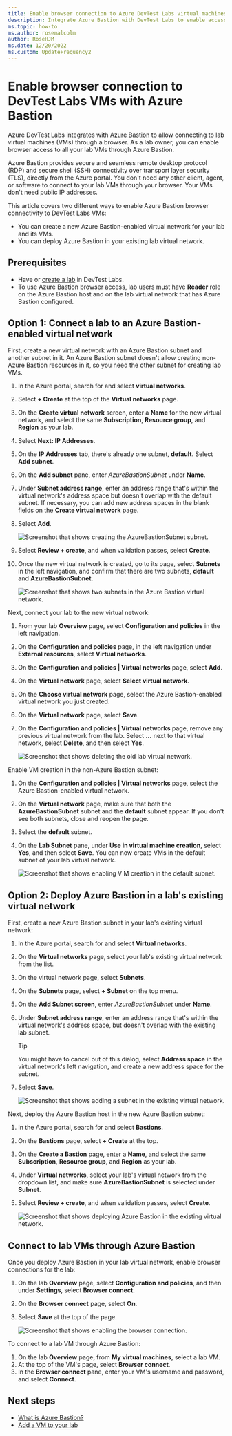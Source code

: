 ```yaml
---
title: Enable browser connection to Azure DevTest Labs virtual machines
description: Integrate Azure Bastion with DevTest Labs to enable accessing lab virtual machines (VMs) through a browser.
ms.topic: how-to
ms.author: rosemalcolm
author: RoseHJM
ms.date: 12/20/2022
ms.custom: UpdateFrequency2
---
```


# Enable browser connection to DevTest Labs VMs with Azure Bastion

Azure DevTest Labs integrates with [Azure Bastion](../bastion/index.yml) to allow connecting to lab virtual machines (VMs) through a browser. As a lab owner, you can enable browser access to all your lab VMs through Azure Bastion.

Azure Bastion provides secure and seamless remote desktop protocol (RDP) and secure shell (SSH) connectivity over transport layer security (TLS), directly from the Azure portal. You don't need any other client, agent, or software to connect to your lab VMs through your browser. Your VMs don't need public IP addresses.

This article covers two different ways to enable Azure Bastion browser connectivity to DevTest Labs VMs:

- You can create a new Azure Bastion-enabled virtual network for your lab and its VMs.
- You can deploy Azure Bastion in your existing lab virtual network.

## Prerequisites

- Have or [create a lab](tutorial-create-custom-lab.md#create-a-lab) in DevTest Labs.
- To use Azure Bastion browser access, lab users must have **Reader** role on the Azure Bastion host and on the lab virtual network that has Azure Bastion configured.

## Option 1: Connect a lab to an Azure Bastion-enabled virtual network

First, create a new virtual network with an Azure Bastion subnet and another subnet in it. An Azure Bastion subnet doesn't allow creating non-Azure Bastion resources in it, so you need the other subnet for creating lab VMs.

1. In the Azure portal, search for and select **virtual networks**.
1. Select **+ Create** at the top of the **Virtual networks** page.
1. On the **Create virtual network** screen, enter a **Name** for the new virtual network, and select the same **Subscription**, **Resource group**, and **Region** as your lab.
1. Select **Next: IP Addresses**.
1. On the **IP Addresses** tab, there's already one subnet, **default**. Select **Add subnet**.
1. On the **Add subnet** pane, enter *AzureBastionSubnet* under **Name**.
1. Under **Subnet address range**, enter an address range that's within the virtual network's address space but doesn't overlap with the default subnet. If necessary, you can add new address spaces in the blank fields on the **Create virtual network** page.
1. Select **Add**.

   ![Screenshot that shows creating the AzureBastionSubnet subnet.](media/enable-browser-connection-lab-virtual-machines/create-subnet.png)

1. Select **Review + create**, and when validation passes, select **Create**.
1. Once the new virtual network is created, go to its page, select **Subnets** in the left navigation, and confirm that there are two subnets, **default** and **AzureBastionSubnet**.

   ![Screenshot that shows two subnets in the Azure Bastion virtual network.](media/enable-browser-connection-lab-virtual-machines/second-subnet.png)

Next, connect your lab to the new virtual network:

1. From your lab **Overview** page, select **Configuration and policies** in the left navigation.
1. On the **Configuration and policies** page, in the left navigation under **External resources**, select **Virtual networks**.
1. On the **Configuration and policies | Virtual networks** page, select **Add**.
1. On the **Virtual network** page, select **Select virtual network**.
1. On the **Choose virtual network** page, select the Azure Bastion-enabled virtual network you just created.
1. On the **Virtual network** page, select **Save**.
1. On the **Configuration and policies | Virtual networks** page, remove any previous virtual network from the lab. Select **...** next to that virtual network, select **Delete**, and then select **Yes**. 

   ![Screenshot that shows deleting the old lab virtual network.](media/enable-browser-connection-lab-virtual-machines/add-virtual-network.png)

Enable VM creation in the non-Azure Bastion subnet:

1. On the **Configuration and policies | Virtual networks** page, select the Azure Bastion-enabled virtual network.
1. On the **Virtual network** page, make sure that both the **AzureBastionSubnet** subnet and the **default** subnet appear. If you don't see both subnets, close and reopen the page.
1. Select the **default** subnet.
1. On the **Lab Subnet** pane, under **Use in virtual machine creation**, select **Yes**, and then select **Save**. You can now create VMs in the default subnet of your lab virtual network.

   ![Screenshot that shows enabling V M creation in the default subnet.](./media/enable-browser-connection-lab-virtual-machines/enable-vm-creation-subnet.png)

## Option 2: Deploy Azure Bastion in a lab's existing virtual network

First, create a new Azure Bastion subnet in your lab's existing virtual network:

1. In the Azure portal, search for and select **Virtual networks**.
1. On the **Virtual networks** page, select your lab's existing virtual network from the list.
1. On the virtual network page, select **Subnets**.
1. On the **Subnets** page, select **+ Subnet** on the top menu.
1. On the **Add Subnet screen**, enter *AzureBastionSubnet* under **Name**.
1. Under **Subnet address range**, enter an address range that's within the virtual network's address space, but doesn't overlap with the existing lab subnet.
   >[!TIP]
   >You might have to cancel out of this dialog, select **Address space** in the virtual network's left navigation, and create a new address space for the subnet.
1. Select **Save**.

   ![Screenshot that shows adding a subnet in the existing virtual network.](./media/enable-browser-connection-lab-virtual-machines/add-subnet.png)

Next, deploy the Azure Bastion host in the new Azure Bastion subnet:

1. In the Azure portal, search for and select **Bastions**.
1. On the **Bastions** page, select **+ Create** at the top.
1. On the **Create a Bastion** page, enter a **Name**, and select the same **Subscription**, **Resource group**, and **Region** as your lab.
1. Under **Virtual networks**, select your lab's virtual network from the dropdown list, and make sure **AzureBastionSubnet** is selected under **Subnet**.
1. Select **Review + create**, and when validation passes, select **Create**.

   ![Screenshot that shows deploying Azure Bastion in the existing virtual network.](./media/enable-browser-connection-lab-virtual-machines/create-bastion.png)

## Connect to lab VMs through Azure Bastion

Once you deploy Azure Bastion in your lab virtual network, enable browser connections for the lab:

1. On the lab **Overview** page, select **Configuration and policies**, and then under **Settings**, select **Browser connect**.
1. On the **Browser connect** page, select **On**.
1. Select **Save** at the top of the page.

   ![Screenshot that shows enabling the browser connection.](./media/enable-browser-connection-lab-virtual-machines/browser-connect.png)

To connect to a lab VM through Azure Bastion:

1. On the lab **Overview** page, from **My virtual machines**, select a lab VM.
1. At the top of the VM's page, select **Browser connect**.
1. In the **Browser connect** pane, enter your VM's username and password, and select **Connect**.

## Next steps
- [What is Azure Bastion?](../bastion/bastion-overview.md)
- [Add a VM to your lab](devtest-lab-add-vm.md)
